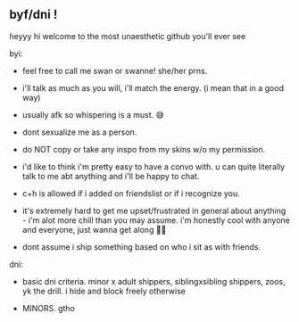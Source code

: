 ## byf/dni !

heyyy hi welcome to the most unaesthetic github you'll ever see

byi:

- feel free to call me swan or swanne! she/her prns.

- i'll talk as much as you will, i'll match the energy. (i mean that in a good way)

- usually afk so whispering is a must. 😅

- dont sexualize me as a person. 

- do NOT copy or take any inspo from my skins w/o my permission.

- i'd like to think i'm pretty easy to have a convo with. u can quite literally talk to me abt anything and i'll be happy to chat.

- c+h is allowed if i added on friendslist or if i recognize you.

- it's extremely hard to get me upset/frustrated in general about anything - i'm alot more chill than you may assume. i'm honestly cool with anyone and everyone, just wanna get along 🙏🏻

- dont assume i ship something based on who i sit as with friends.

dni:
  
- basic dni criteria. minor x adult shippers, siblingxsibling shippers, zoos, yk the drill. i hide and block freely otherwise 

- MINORS. gtho 
